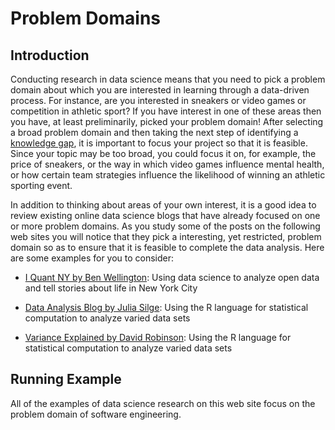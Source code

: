 # Problem Domains

## Introduction

Conducting research in data science means that you need to pick a problem domain
about which you are interested in learning through a data-driven process. For
instance, are you interested in sneakers or video games or competition in
athletic sport? If you have interest in one of these areas then you have, at
least preliminarily, picked your problem domain! After selecting a broad problem
domain and then taking the next step of identifying a [knowledge
gap](/research-skills/knowledge-gaps/), it is important to focus your project so
that it is feasible. Since your topic may be too broad, you could focus it on,
for example, the price of sneakers, or the way in which video games influence
mental health, or how certain team strategies influence the likelihood of
winning an athletic sporting event.

In addition to thinking about areas of your own interest, it is a good idea to
review existing online data science blogs that have already focused on one or
more problem domains. As you study some of the posts on the following web sites
you will notice that they pick a interesting, yet restricted, problem domain so
as to ensure that it is feasible to complete the data analysis. Here are some
examples for you to consider:

- [I Quant NY by Ben Wellington](https://iquantny.tumblr.com/): Using data
  science to analyze open data and tell stories about life in New York City

- [Data Analysis Blog by Julia Silge](https://juliasilge.com/): Using the R language
  for statistical computation to analyze varied data sets

- [Variance Explained by David Robinson](http://varianceexplained.org/): Using
  the R language for statistical computation to analyze varied data sets

## Running Example

All of the examples of data science research on this web site focus on the
problem domain of software engineering.
